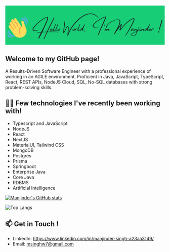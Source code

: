 ![image](https://github.com/ManjinderSingh3/ManjinderSingh3/blob/main/my-intro.png?raw=true)


## Welcome to my GitHub page!

A Results-Driven Software Engineer with a professional experience of working in an AGILE environment. Proficient in Java, JavaScript, TypeScript, React, REST APIs, NodeJS Cloud, SQL, No-SQL databases with strong problem-solving skills. 

## :man_technologist: Few technologies I've recently been working with!

* Typescript and JavaScript
* NodeJS
* React
* NextJS
* MaterialUI, Tailwind CSS
* MongoDB
* Postgres
* Prisma
* Springboot
* Enterprise Java
* Core Java 
* RDBMS
* Artificial Intelligence
  


[![Manjinder's GitHub stats](https://github-readme-stats.vercel.app/api?username=ManjinderSingh3)](https://github.com/anuraghazra/github-readme-stats)


![Top Langs](https://github-readme-stats.vercel.app/api/top-langs/?username=ManjinderSingh3&langs_count=8&layout=compact)

## 📫 Get in Touch !

* LinkedIn: https://www.linkedin.com/in/manjinder-singh-a23aa3149/
* Email: msinghw7@gmail.com
